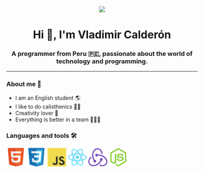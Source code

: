 <div id="header" align="center">
  <img src="https://media.giphy.com/media/f3CtEsJ72j86DIumaJ/giphy.gif" width="200" >
  <h1 align="center">Hi 👋, I'm Vladimir Calderón</h1>
  <h3 align="center">A programmer from Peru 🇵🇪, passionate about the world of technology and programming.</h3>
</div>

---

### About me 🥇
- I am an English student 🌎
- I like to do calisthenics 🤸‍♂️
- Creativity lover 🎨
- Everything is better in a team 🏃‍♀️🏃

<div align="left">
  <h3>Languages and tools 🛠</h3>
  <div>
    <img src="https://github.com/devicons/devicon/blob/master/icons/html5/html5-original.svg" title="HTML5" alt="html" height="50" width="50"/>
    <img src="https://github.com/devicons/devicon/blob/master/icons/css3/css3-original.svg" title="CSS" alt="CSS" height="50" width="50"/>
    <img src="https://github.com/devicons/devicon/blob/master/icons/javascript/javascript-original.svg" title="JavaScript" alt="JavaScript" height="50" width="50"/>
    <img src="https://github.com/devicons/devicon/blob/master/icons/react/react-original.svg" title="React" alt="React" height="50" width="50"/>
    <img src="https://github.com/devicons/devicon/blob/master/icons/redux/redux-original.svg" title="Redux" alt="Redux" height="50" width="50"/>
    <img src="https://github.com/devicons/devicon/blob/master/icons/nodejs/nodejs-original.svg" title="Node.js" alt="Node.js" height="50" width="50"/>
  </div>
</div>

<!--
**VladimirCS-Dev/VladimirCS-Dev** is a ✨ _special_ ✨ repository because its `README.md` (this file) appears on your GitHub profile.

Here are some ideas to get you started:

- 🔭 I’m currently working on ...
- 🌱 I’m currently learning ...
- 👯 I’m looking to collaborate on ...
- 🤔 I’m looking for help with ...
- 💬 Ask me about ...
- 📫 How to reach me: ...
- 😄 Pronouns: ...
- ⚡ Fun fact: ...
-->
